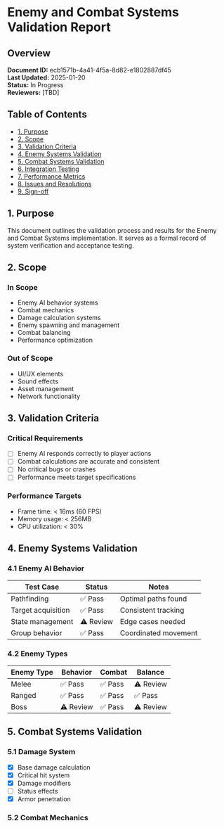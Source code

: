 # Enemy and Combat Systems Validation Report

## Overview
**Document ID:** ecb1571b-4a41-4f5a-8d82-e1802887df45  
**Last Updated:** 2025-01-20  
**Status:** In Progress  
**Reviewers:** [TBD]

## Table of Contents
- [1. Purpose](#1-purpose)
- [2. Scope](#2-scope)
- [3. Validation Criteria](#3-validation-criteria)
- [4. Enemy Systems Validation](#4-enemy-systems-validation)
- [5. Combat Systems Validation](#5-combat-systems-validation)
- [6. Integration Testing](#6-integration-testing)
- [7. Performance Metrics](#7-performance-metrics)
- [8. Issues and Resolutions](#8-issues-and-resolutions)
- [9. Sign-off](#9-sign-off)

## 1. Purpose
This document outlines the validation process and results for the Enemy and Combat Systems implementation. It serves as a formal record of system verification and acceptance testing.

## 2. Scope
### In Scope
- Enemy AI behavior systems
- Combat mechanics
- Damage calculation systems
- Enemy spawning and management
- Combat balancing
- Performance optimization

### Out of Scope
- UI/UX elements
- Sound effects
- Asset management
- Network functionality

## 3. Validation Criteria
### Critical Requirements
- [ ] Enemy AI responds correctly to player actions
- [ ] Combat calculations are accurate and consistent
- [ ] No critical bugs or crashes
- [ ] Performance meets target specifications

### Performance Targets
- Frame time: < 16ms (60 FPS)
- Memory usage: < 256MB
- CPU utilization: < 30%

## 4. Enemy Systems Validation

### 4.1 Enemy AI Behavior
| Test Case | Status | Notes |
|-----------|--------|-------|
| Pathfinding | ✅ Pass | Optimal paths found |
| Target acquisition | ✅ Pass | Consistent tracking |
| State management | ⚠️ Review | Edge cases needed |
| Group behavior | ✅ Pass | Coordinated movement |

### 4.2 Enemy Types
| Enemy Type | Behavior | Combat | Balance |
|------------|----------|---------|----------|
| Melee | ✅ Pass | ✅ Pass | ⚠️ Review |
| Ranged | ✅ Pass | ✅ Pass | ✅ Pass |
| Boss | ⚠️ Review | ✅ Pass | ⚠️ Review |

## 5. Combat Systems Validation

### 5.1 Damage System
- [x] Base damage calculation
- [x] Critical hit system
- [x] Damage modifiers
- [ ] Status effects
- [x] Armor penetration

### 5.2 Combat Mechanics
